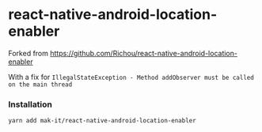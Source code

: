 # react-native-android-location-enabler

Forked from https://github.com/Richou/react-native-android-location-enabler

With a fix for `IllegalStateException - Method addObserver must be called on the main thread`

### Installation

```
yarn add mak-it/react-native-android-location-enabler
```
